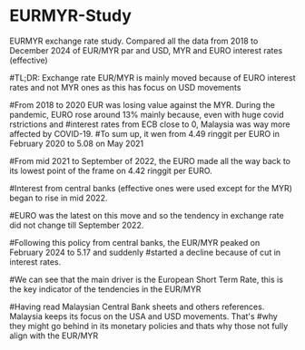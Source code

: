 # EURMYR-Study
EURMYR exchange rate study. Compared all the data from 2018 to December 2024 of EUR/MYR par and USD, MYR and EURO interest rates (effective)

#TL;DR: Exchange rate EUR/MYR is mainly moved because of EURO interest rates and not MYR ones as this has focus on USD movements 

#From 2018 to 2020 EUR was losing value against the MYR. During the pandemic, EURO rose around 13% mainly because, even with huge covid rstrictions and 
#interest rates from ECB close to 0, Malaysia was way more affected by COVID-19. 
#To sum up, it wen from 4.49 ringgit per EURO in February 2020 to 5.08 on May 2021

#From mid 2021 to September of 2022, the EURO made all the way back to its lowest point of the frame on 4.42 ringgit per EURO.

#Interest from  central banks (effective ones were used except for the MYR) began to rise in mid 2022.

#EURO was the latest on this move and so the tendency in exchange rate did not change till September 2022.

#Following this policy from central banks, the EUR/MYR peaked on February 2024 to 5.17 and suddenly
#started a decline because of cut in interest rates.

#We can see that the main driver is the European Short Term Rate, this is the key indicator of the tendencies in the EUR/MYR

#Having read Malaysian Central Bank sheets and others references. Malaysia keeps its focus on the USA and USD movements. That's
#why they might go behind in its monetary policies and thats why those not fully align with the EUR/MYR 
